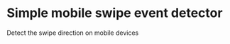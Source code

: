 Simple mobile swipe event detector
==================================

Detect the swipe direction on mobile devices
